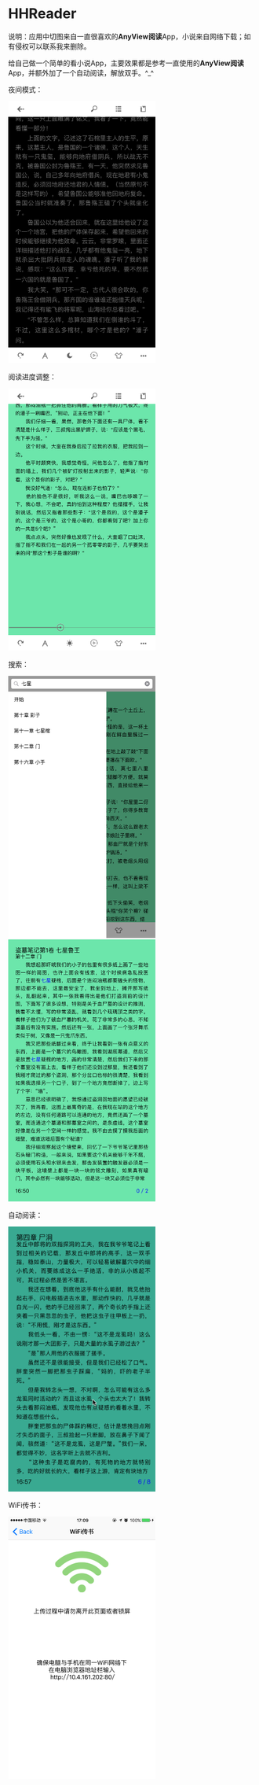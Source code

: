 # HHReader
说明：应用中切图来自一直很喜欢的**AnyView阅读**App，小说来自网络下载；如有侵权可以联系我来删除。

给自己做一个简单的看小说App，主要效果都是参考一直使用的**AnyView阅读**App，并额外加了一个自动阅读，解放双手。^_^

夜间模式：

<img src="https://github.com/wangnan1082-icloud/wangnan1082-icloud.github.io/blob/master/img/HHReader-5.png?raw=true" width="300px" />

阅读进度调整：

<img src="https://github.com/wangnan1082-icloud/wangnan1082-icloud.github.io/blob/master/img/HHReader-4.png?raw=true" width="300px" />

搜索：

<img src="https://github.com/wangnan1082-icloud/wangnan1082-icloud.github.io/blob/master/img/HHReader-2.png?raw=true" width="300px" />

<img src="https://github.com/wangnan1082-icloud/wangnan1082-icloud.github.io/blob/master/img/HHReader-3.png?raw=true" width="300px" />

自动阅读：

<img src="https://github.com/wangnan1082-icloud/wangnan1082-icloud.github.io/blob/master/img/HHReader-7.gif?raw=true" width="300px" />

WiFi传书：

<img src="https://github.com/wangnan1082-icloud/wangnan1082-icloud.github.io/blob/master/img/HHReader-8.png?raw=true" width="300px" />